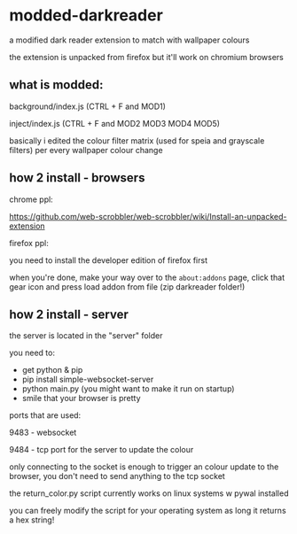 # modded-darkreader

a modified dark reader extension to match with wallpaper colours

the extension is unpacked from firefox but it'll work on chromium browsers 

## what is modded:

background/index.js (CTRL + F and MOD1)

inject/index.js (CTRL + F and MOD2 MOD3 MOD4 MOD5)

basically i edited the colour filter matrix (used for speia and grayscale filters) per every wallpaper colour change

## how 2 install - browsers

chrome ppl:

https://github.com/web-scrobbler/web-scrobbler/wiki/Install-an-unpacked-extension

firefox ppl:

you need to install the developer edition of firefox first

when you're done, make your way over to the `about:addons` page, click that gear icon and press load addon from file (zip darkreader folder!)

## how 2 install - server

the server is located in the "server" folder

you need to:

- get python & pip
- pip install simple-websocket-server
- python main.py (you might want to make it run on startup)
- smile that your browser is pretty

ports that are used:

9483 - websocket

9484 - tcp port for the server to update the colour 

only connecting to the socket is enough to trigger an colour update to the browser, you don't need to send anything to the tcp socket

the return_color.py script currently works on linux systems w pywal installed

you can freely modify the script for your operating system as long it returns a hex string!

